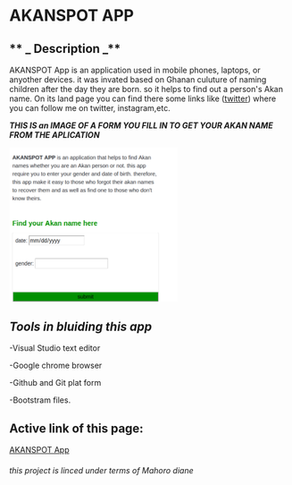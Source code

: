  # **AKANSPOT APP**
 
##  ** _ Description _**

AKANSPOT App is an application used in mobile phones, laptops, or anyother devices. it was invated based on Ghanan culuture of naming children after the day they are born. so it helps to find out a person's Akan name.
On its land page you can find there some links like ([twitter](https://twitter.com/)) where you can follow me on twitter, instagram,etc.

**_THIS IS an IMAGE OF A FORM YOU FILL IN TO GET YOUR AKAN NAME FROM THE APLICATION_**

<img src="Screenshot from 2019-07-19 11-37-54.png" width="60%" height="30%">

##  **_Tools in bluiding this app_**

-Visual Studio text editor

-Google chrome browser

-Github and Git plat form

-Bootstram files.

## Active link of this page:

 [AKANSPOT App](https://diane-mahoro.github.io/week2-project/)
 
 ######        this project is linced under terms of Mahoro diane